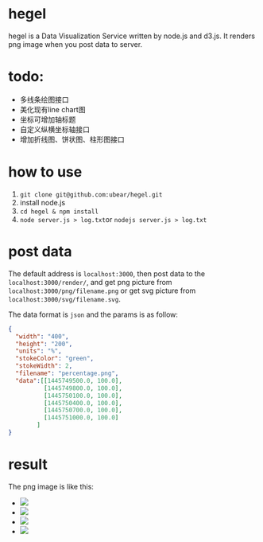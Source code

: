 # hegel
hegel is a Data Visualization Service written by node.js and d3.js. It renders png image when you post data to server.


# todo:
+ 多线条绘图接口
+ 美化现有line chart图
+ 坐标可增加轴标题
+ 自定义纵横坐标轴接口
+ 增加折线图、饼状图、柱形图接口

# how to use

1. `git clone git@github.com:ubear/hegel.git`
2. install node.js
3. `cd hegel & npm install`
4. `node server.js > log.txt`or `nodejs server.js > log.txt`

# post data

The default address is `localhost:3000`, then post data to the `localhost:3000/render/`, and get png picture from `localhost:3000/png/filename.png` or get svg picture from `localhost:3000/svg/filename.svg`.

The data format is `json` and the params is as follow:

```json
{
  "width": "400",
  "height": "200",
  "units": "%", 
  "stokeColor": "green",
  "stokeWidth": 2,
  "filename": "percentage.png",
  "data":[[1445749500.0, 100.0], 
          [1445749800.0, 100.0], 
          [1445750100.0, 100.0], 
          [1445750400.0, 100.0], 
          [1445750700.0, 100.0],
          [1445751000.0, 100.0]
        ]
}

```

# result

The png image is like this:

+ ![](http://7q5cly.com1.z0.glb.clouddn.com/hegelgithub73.png)
+ ![](http://7q5cly.com1.z0.glb.clouddn.com/hegelgithub2506.png)
+ ![](http://7q5cly.com1.z0.glb.clouddn.com/hegel1445766000272.png)
+ ![](http://7q5cly.com1.z0.glb.clouddn.com/hegel1445766100377.png)




